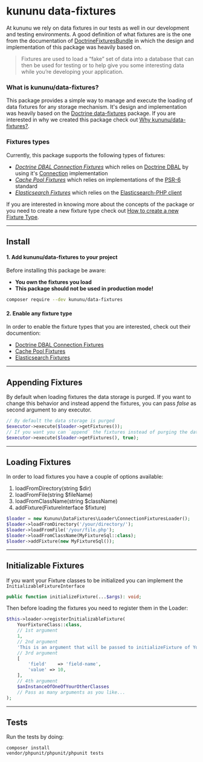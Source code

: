 # kununu data-fixtures

At kununu we rely on data fixtures in our tests as well in our development and testing environments.
A good definition of what fixtures are is the one from the documentation of [DoctrineFixturesBundle](https://symfony.com/doc/current/bundles/DoctrineFixturesBundle/index.html) in which the design and implementation of this package was heavily based on.

> Fixtures are used to load a “fake” set of data into a database that can then be used for testing or to help give you some interesting data while you’re developing your application.

### What is kununu/data-fixtures?

This package provides a simple way to manage and execute the loading of data fixtures for any storage mechanism. It's design and implementation was heavily based on the [Doctrine data-fixtures](https://github.com/doctrine/data-fixtures) package. If you are interested in why we created this package check out [Why kununu/data-fixtures?](docs/why-kununu-data-fixtures.md).

### Fixtures types

Currently, this package supports the following types of fixtures:

- *[Doctrine DBAL Connection Fixtures](docs/FixtureTypes/doctrine-dbal-connection-fixtures.md)* which relies on [Doctrine DBAL](https://github.com/doctrine/dbal) by using it's [Connection](https://github.com/doctrine/dbal/blob/master/lib/Doctrine/DBAL/Connection.php) implementation
- *[Cache Pool Fixtures](docs/FixtureTypes/cache-pool-fixtures.md)* which relies on implementations of the [PSR-6](https://github.com/php-fig/cache) standard
- *[Elasticsearch Fixtures](docs/FixtureTypes/elasticsearch.md)* which relies on the [Elasticsearch-PHP client](https://www.elastic.co/guide/en/elasticsearch/client/php-api/current/index.html)

If you are interested in knowing more about the concepts of the package or you need to create a new fixture type check out [How to create a new Fixture Type](docs/create-fixture-type).

--------------------------
## Install

#### 1. Add kununu/data-fixtures to your project

Before installing this package be aware:
- **You own the fixtures you load**
- **This package should not be used in production mode!**

```bash
composer require --dev kununu/data-fixtures
```

#### 2. Enable any fixture type

In order to enable the fixture types that you are interested, check out their documention:

- [Doctrine DBAL Connection Fixtures](docs/FixtureTypes/doctrine-dbal-connection-fixtures.md)
- [Cache Pool Fixtures](docs/FixtureTypes/cache-pool-fixtures.md)
- [Elasticsearch Fixtures](docs/FixtureTypes/elasticsearch.md)

--------------------

## Appending Fixtures

By default when loading fixtures the data storage is purged. If you want to change this behavior and instead append the fixtures, you can pass *false* as second argument to any executor.

```php
// By default the data storage is purged
$executor->execute($loader->getFixtures());
// If you want you can `append` the fixtures instead of purging the database
$executor->execute($loader->getFixtures(), true);
```



--------------------

## Loading Fixtures

In order to load fixtures you have a couple of options available:

1) loadFromDirectory(string $dir)
2) loadFromFile(string $fileName)
3) loadFromClassName(string $className)
4) addFixture(FixtureInterface $fixture)

```php
$loader = new Kununu\DataFixtures\Loader\ConnectionFixturesLoader();
$loader->loadFromDirectory('/your/directory/');
$loader->loadFromFile('/your/file.php');
$loader->loadFromClassName(MyFixtureSql::class);
$loader->addFixture(new MyFixtureSql());
```

------------------

## Initializable Fixtures

If you want your Fixture classes to be initialized you can implement the `InitializableFixtureInterface`

```php
public function initializeFixture(...$args): void;
```

Then before loading the fixtures you need to register them in the Loader:

```php
$this->loader->registerInitializableFixture(
	YourFixtureClass::class,
	// 1st argument
	1, 
	// 2nd argument
	'This is an argument that will be passed to initializeFixture of YourFixtureClass',
	// 3rd argument
	[
		'field'    => 'field-name',
		'value' => 10,
	],
	// 4th argument
	$anInstanceOfOneOfYourOtherClasses
	// Pass as many arguments as you like...
);
```

------------------------------

## Tests

Run the tests by doing:

```
composer install
vendor/phpunit/phpunit/phpunit tests
```